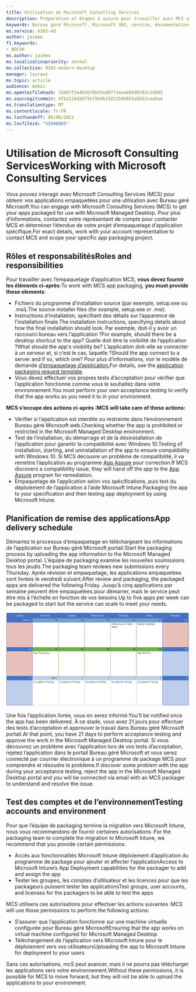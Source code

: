 ```yaml
---
title: Utilisation de Microsoft Consulting Services
description: Préparation et étapes à suivre pour travailler avec MCS afin de mettre en package vos applications
keywords: Bureau géré Microsoft, Microsoft 365, service, documentation
ms.service: m365-md
author: jaimeo
f1.keywords:
- NOCSH
ms.author: jaimeo
ms.localizationpriority: normal
ms.collection: M365-modern-desktop
manager: laurawi
ms.topic: article
audience: Admin
ms.openlocfilehash: 7a967f5e4b2678b55ed87f2eaa68590703c55805
ms.sourcegitcommit: 4fb1226d5875bf5b9b29252596855a6562cea9ae
ms.translationtype: MT
ms.contentlocale: fr-FR
ms.lasthandoff: 06/08/2021
ms.locfileid: "52840885"
---
```

# <a name="working-with-microsoft-consulting-services"></a><span data-ttu-id="2ee2a-104">Utilisation de Microsoft Consulting Services</span><span class="sxs-lookup"><span data-stu-id="2ee2a-104">Working with Microsoft Consulting Services</span></span>

<span data-ttu-id="2ee2a-105">Vous pouvez interagir avec Microsoft Consulting Services (MCS) pour obtenir vos applications empaquetées pour une utilisation avec Bureau géré Microsoft.</span><span class="sxs-lookup"><span data-stu-id="2ee2a-105">You can engage with Microsoft Consulting Services (MCS) to get your apps packaged for use with Microsoft Managed Desktop.</span></span> <span data-ttu-id="2ee2a-106">Pour plus d’informations, contactez votre représentant de compte pour contacter MCS et déterminer l’étendue de votre projet d’empaquetage d’application spécifique.</span><span class="sxs-lookup"><span data-stu-id="2ee2a-106">For exact details, work with your account representative to contact MCS and scope your specific app packaging project.</span></span>

## <a name="roles-and-responsibilities"></a><span data-ttu-id="2ee2a-107">Rôles et responsabilités</span><span class="sxs-lookup"><span data-stu-id="2ee2a-107">Roles and responsibilities</span></span>

<span data-ttu-id="2ee2a-108">Pour travailler avec l’empaquetage d’application MCS, **vous devez fournir les éléments ci-après**:</span><span class="sxs-lookup"><span data-stu-id="2ee2a-108">To work with MCS app packaging, **you must provide these elements**:</span></span>

- <span data-ttu-id="2ee2a-109">Fichiers du programme d’installation source (par exemple, setup.exe ou .msi).</span><span class="sxs-lookup"><span data-stu-id="2ee2a-109">The source installer files (for example, setup.exe or .msi).</span></span>
- <span data-ttu-id="2ee2a-110">Instructions d’installation, spécifiant des détails sur l’apparence de l’installation finale.</span><span class="sxs-lookup"><span data-stu-id="2ee2a-110">The installation instructions, specifying details about how the final installation should look.</span></span> <span data-ttu-id="2ee2a-111">Par exemple, doit-il y avoir un raccourci bureau vers l’application ?</span><span class="sxs-lookup"><span data-stu-id="2ee2a-111">For example, should there be a desktop shortcut to the app?</span></span> <span data-ttu-id="2ee2a-112">Quelle doit être la visibilité de l’application ?</span><span class="sxs-lookup"><span data-stu-id="2ee2a-112">What should the app's visibility be?</span></span> <span data-ttu-id="2ee2a-113">L’application doit-elle se connecter à un serveur et, si c’est le cas, laquelle ?</span><span class="sxs-lookup"><span data-stu-id="2ee2a-113">Should the app connect to a server and if so, which one?</span></span> <span data-ttu-id="2ee2a-114">Pour plus d’informations, voir le modèle de demande [d’empaquetage d’application.](https://github.com/MicrosoftDocs/microsoft-365-docs/raw/public/microsoft-365/managed-desktop/get-ready/downloads/app-packaging-template.docx)</span><span class="sxs-lookup"><span data-stu-id="2ee2a-114">For details, see the [application packaging request template](https://github.com/MicrosoftDocs/microsoft-365-docs/raw/public/microsoft-365/managed-desktop/get-ready/downloads/app-packaging-template.docx).</span></span>
- <span data-ttu-id="2ee2a-115">Vous devez effectuer vos propres tests d’acceptation pour vérifier que l’application fonctionne comme vous le souhaitez dans votre environnement.</span><span class="sxs-lookup"><span data-stu-id="2ee2a-115">You must perform your own acceptance testing to verify that the app works as you need it to in your environment.</span></span>

<span data-ttu-id="2ee2a-116">**MCS s’occupe des actions ci-après :**</span><span class="sxs-lookup"><span data-stu-id="2ee2a-116">**MCS will take care of these actions:**</span></span>

- <span data-ttu-id="2ee2a-117">Vérifier si l’application est interdite ou restreinte dans l’environnement Bureau géré Microsoft web.</span><span class="sxs-lookup"><span data-stu-id="2ee2a-117">Checking whether the app is prohibited or restricted in the Microsoft Managed Desktop environment.</span></span>
- <span data-ttu-id="2ee2a-118">Test de l’installation, du démarrage et de la désinstallation de l’application pour garantir la compatibilité avec Windows 10.</span><span class="sxs-lookup"><span data-stu-id="2ee2a-118">Testing of installation, starting, and uninstallation of the app to ensure compatibility with Windows 10.</span></span> <span data-ttu-id="2ee2a-119">Si MCS découvre un problème de compatibilité, il va remettre l’application au programme [App Assure](/fasttrack/products-and-capabilities#app-assure) pour correction.</span><span class="sxs-lookup"><span data-stu-id="2ee2a-119">If MCS discovers a compatibility issue, they will hand off the app to the [App Assure](/fasttrack/products-and-capabilities#app-assure) program for remediation.</span></span>
- <span data-ttu-id="2ee2a-120">Empaquetage de l’application selon vos spécifications, puis test du déploiement de l’application à l’aide Microsoft Intune.</span><span class="sxs-lookup"><span data-stu-id="2ee2a-120">Packaging the app to your specification and then testing app deployment by using Microsoft Intune.</span></span>

## <a name="app-delivery-schedule"></a><span data-ttu-id="2ee2a-121">Planification de remise des applications</span><span class="sxs-lookup"><span data-stu-id="2ee2a-121">App delivery schedule</span></span>

<span data-ttu-id="2ee2a-122">Démarrez le processus d’empaquetage en téléchargeant les informations de l’application sur Bureau géré Microsoft portail.</span><span class="sxs-lookup"><span data-stu-id="2ee2a-122">Start the packaging process by uploading the app information to the Microsoft Managed Desktop portal.</span></span> <span data-ttu-id="2ee2a-123">L’équipe de packaging examine les nouvelles soumissions tous les jeudis.</span><span class="sxs-lookup"><span data-stu-id="2ee2a-123">The packaging team reviews new submissions every Thursday.</span></span> <span data-ttu-id="2ee2a-124">Après révision et empaquetage, les applications empaquetées sont livrées le vendredi suivant.</span><span class="sxs-lookup"><span data-stu-id="2ee2a-124">After review and packaging, the packaged apps are delivered the following Friday.</span></span> <span data-ttu-id="2ee2a-125">Jusqu’à cinq applications par semaine peuvent être empaquetées pour démarrer, mais le service peut être mis à l’échelle en fonction de vos besoins.</span><span class="sxs-lookup"><span data-stu-id="2ee2a-125">Up to five apps per week can be packaged to start but the service can scale to meet your needs.</span></span>

![calendrier montrant l’entrée entrante de l’application un jeudi (le 21 dans cet exemple), la validation multimédia le jour suivant, l’empaquetage le lundi suivant (le 25) et la remise de l’application le vendredi suivant (le 29)](../../media/MCS-cal.png)

<span data-ttu-id="2ee2a-127">Une fois l’application livrée, vous en serez informé.</span><span class="sxs-lookup"><span data-stu-id="2ee2a-127">You'll be notified once the app has been delivered.</span></span> <span data-ttu-id="2ee2a-128">À ce stade, vous avez 21 jours pour effectuer des tests d’acceptation et approuver le travail dans Bureau géré Microsoft portail.</span><span class="sxs-lookup"><span data-stu-id="2ee2a-128">At that point, you have 21 days to perform acceptance testing and approve the work in the Microsoft Managed Desktop portal.</span></span> <span data-ttu-id="2ee2a-129">Si vous découvrez un problème avec l’application lors de vos tests d’acceptation, rejetez l’application dans le portail Bureau géré Microsoft et vous serez connecté par courrier électronique à un programme de package MCS pour comprendre et résoudre le problème.</span><span class="sxs-lookup"><span data-stu-id="2ee2a-129">If discover some problem with the app during your acceptance testing, reject the app in the Microsoft Managed Desktop portal and you will be connected via email with an MCS packager to understand and resolve the issue.</span></span>

## <a name="testing-accounts-and-environment"></a><span data-ttu-id="2ee2a-130">Test des comptes et de l’environnement</span><span class="sxs-lookup"><span data-stu-id="2ee2a-130">Testing accounts and environment</span></span>

<span data-ttu-id="2ee2a-131">Pour que l’équipe de packaging termine la migration vers Microsoft Intune, nous vous recommandons de fournir certaines autorisations :</span><span class="sxs-lookup"><span data-stu-id="2ee2a-131">For the packaging team to complete the migration to Microsoft Intune, we recommend that you provide certain permissions:</span></span>

- <span data-ttu-id="2ee2a-132">Accès aux fonctionnalités Microsoft Intune déploiement d’application du programme de package pour ajouter et affecter l’application</span><span class="sxs-lookup"><span data-stu-id="2ee2a-132">Access to Microsoft Intune’s App Deployment capabilities for the packager to add and assign the app</span></span>
- <span data-ttu-id="2ee2a-133">Tester les groupes, les comptes d’utilisateur et les licences pour que les packageurs puissent tester les applications</span><span class="sxs-lookup"><span data-stu-id="2ee2a-133">Test groups, user accounts, and licenses for the packagers to be able to test the apps</span></span>

<span data-ttu-id="2ee2a-134">MCS utilisera ces autorisations pour effectuer les actions suivantes :</span><span class="sxs-lookup"><span data-stu-id="2ee2a-134">MCS will use those permissions to perform the following actions:</span></span>

- <span data-ttu-id="2ee2a-135">S’assurer que l’application fonctionne sur une machine virtuelle configurée pour Bureau géré Microsoft</span><span class="sxs-lookup"><span data-stu-id="2ee2a-135">Ensuring that the app works on virtual machine configured for Microsoft Managed Desktop</span></span>
- <span data-ttu-id="2ee2a-136">Téléchargement de l’application vers Microsoft Intune pour le déploiement vers vos utilisateurs</span><span class="sxs-lookup"><span data-stu-id="2ee2a-136">Uploading the app to Microsoft Intune for deployment to your users</span></span>

<span data-ttu-id="2ee2a-137">Sans ces autorisations, mcS peut avancer, mais il ne pourra pas télécharger les applications vers votre environnement.</span><span class="sxs-lookup"><span data-stu-id="2ee2a-137">Without these permissions, it is possible for MCS to move forward, but they will not be able to upload the applications to your environment.</span></span>
